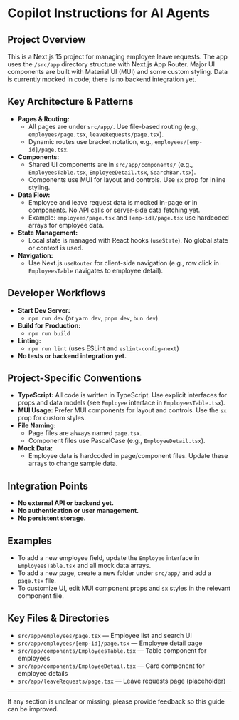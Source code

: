 # Copilot Instructions for AI Agents

## Project Overview
This is a Next.js 15 project for managing employee leave requests. The app uses the `/src/app` directory structure with Next.js App Router. Major UI components are built with Material UI (MUI) and some custom styling. Data is currently mocked in code; there is no backend integration yet.

## Key Architecture & Patterns
- **Pages & Routing:**
  - All pages are under `src/app/`. Use file-based routing (e.g., `employees/page.tsx`, `leaveRequests/page.tsx`).
  - Dynamic routes use bracket notation, e.g., `employees/[emp-id]/page.tsx`.
- **Components:**
  - Shared UI components are in `src/app/components/` (e.g., `EmployeesTable.tsx`, `EmployeeDetail.tsx`, `SearchBar.tsx`).
  - Components use MUI for layout and controls. Use `sx` prop for inline styling.
- **Data Flow:**
  - Employee and leave request data is mocked in-page or in components. No API calls or server-side data fetching yet.
  - Example: `employees/page.tsx` and `[emp-id]/page.tsx` use hardcoded arrays for employee data.
- **State Management:**
  - Local state is managed with React hooks (`useState`). No global state or context is used.
- **Navigation:**
  - Use Next.js `useRouter` for client-side navigation (e.g., row click in `EmployeesTable` navigates to employee detail).

## Developer Workflows
- **Start Dev Server:**
  - `npm run dev` (or `yarn dev`, `pnpm dev`, `bun dev`)
- **Build for Production:**
  - `npm run build`
- **Linting:**
  - `npm run lint` (uses ESLint and `eslint-config-next`)
- **No tests or backend integration yet.**

## Project-Specific Conventions
- **TypeScript:** All code is written in TypeScript. Use explicit interfaces for props and data models (see `Employee` interface in `EmployeesTable.tsx`).
- **MUI Usage:** Prefer MUI components for layout and controls. Use the `sx` prop for custom styles.
- **File Naming:**
  - Page files are always named `page.tsx`.
  - Component files use PascalCase (e.g., `EmployeeDetail.tsx`).
- **Mock Data:**
  - Employee data is hardcoded in page/component files. Update these arrays to change sample data.

## Integration Points
- **No external API or backend yet.**
- **No authentication or user management.**
- **No persistent storage.**

## Examples
- To add a new employee field, update the `Employee` interface in `EmployeesTable.tsx` and all mock data arrays.
- To add a new page, create a new folder under `src/app/` and add a `page.tsx` file.
- To customize UI, edit MUI component props and `sx` styles in the relevant component file.

## Key Files & Directories
- `src/app/employees/page.tsx` — Employee list and search UI
- `src/app/employees/[emp-id]/page.tsx` — Employee detail page
- `src/app/components/EmployeesTable.tsx` — Table component for employees
- `src/app/components/EmployeeDetail.tsx` — Card component for employee details
- `src/app/leaveRequests/page.tsx` — Leave requests page (placeholder)

---

If any section is unclear or missing, please provide feedback so this guide can be improved.